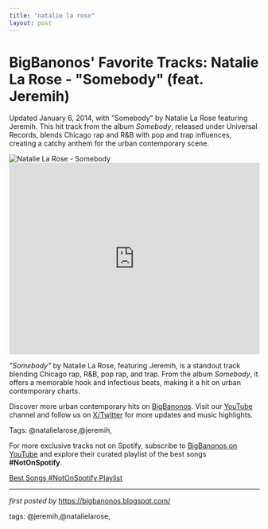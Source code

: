 ```yaml
---
title: "natalie la rose"
layout: post
---
```

<!-- Post Title -->
<h1 >BigBanonos' Favorite Tracks: Natalie La Rose - "Somebody" (feat. Jeremih)</h1> <!-- Introductory Text -->
<p >Updated January 6, 2014, with "Somebody" by Natalie La Rose featuring Jeremih. This hit track from the album <em>Somebody</em>, released under Universal Records, blends Chicago rap and R&B with pop and trap influences, creating a catchy anthem for the urban contemporary scene.</p> <!-- Featured Image -->
<div > <img src="https://upload.wikimedia.org/wikipedia/en/2/21/Somebody_-_Natalie_La_Rose.png" alt="Natalie La Rose - Somebody" />
</div> <!-- YouTube Video Embed -->
<div > <iframe width="100%" height="385" src="https://www.youtube.com/embed/8zqdo_Umd5c" title="Natalie La Rose - Somebody ft. Jeremih" frameborder="0" allow="accelerometer; autoplay; clipboard-write; encrypted-media; gyroscope; picture-in-picture; web-share" referrerpolicy="strict-origin-when-cross-origin" allowfullscreen></iframe>
</div> <!-- Song Information -->
<div > <p><em>"Somebody"</em> by Natalie La Rose, featuring Jeremih, is a standout track blending Chicago rap, R&B, pop rap, and trap. From the album <em>Somebody</em>, it offers a memorable hook and infectious beats, making it a hit on urban contemporary charts.</p>
</div> <!-- Footer Links -->
<div > <p>Discover more urban contemporary hits on <a href="https://bigbanonos.blogspot.com/" target="_blank">BigBanonos</a>. Visit our <a href="https://www.youtube.com/@BigBanonos" target="_blank">YouTube</a> channel and follow us on <a href="https://x.com/bigbanonos" target="_blank">X/Twitter</a> for more updates and music highlights.</p>
</div> <!-- Tags -->
<p >Tags: @natalielarose,@jeremih,</p>


<!--Subscribe and Playlist Links-->
<div>
    <p>For more exclusive tracks not on Spotify, subscribe to <a href="https://www.youtube.com/@BigBanonos" target="_blank">BigBanonos on YouTube</a> and explore their curated playlist of the best songs <strong>#NotOnSpotify</strong>.</p>
    <p><a href="https://www.youtube.com/playlist?list=PLtuNtuTatqI0kFahUCbtbfenC_ET5O_tr" target="_blank">Best Songs #NotOnSpotify Playlist<br /></a></p></div>

<hr />

<p><em>first posted by</em> <a href="https://bigbanonos.blogspot.com/" rel="noopener" target="_new">https://bigbanonos.blogspot.com/</a></p>

<p>tags: @jeremih,@natalielarose,</p>
